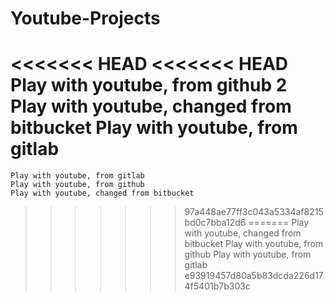 # Youtube-Projects
<<<<<<< HEAD
<<<<<<< HEAD
	Play with youtube, from github 2
	Play with youtube, changed from bitbucket
	Play with youtube, from gitlab
=======
	Play with youtube, from gitlab
	Play with youtube, from github
	Play with youtube, changed from bitbucket
>>>>>>> 97a448ae77ff3c043a5334af8215bd0c7bba12d6
=======
	Play with youtube, changed from bitbucket
	Play with youtube, from github
	Play with youtube, from gitlab
>>>>>>> e93919457d80a5b83dcda226d174f5401b7b303c
